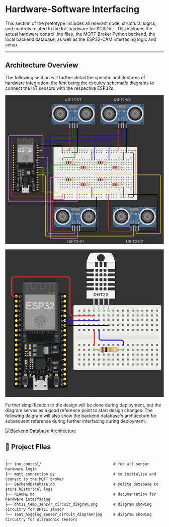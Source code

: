 # Hardware-Software Interfacing

This section of the prototype includes all relevant code, structural logics, and controls related to the IoT hardware for SCADA-i. This includes the actual hardware control .ino files, the MQTT Broker Python backend, the local backend database, as well as the ESP32-CAM interfacing logic and setup.

---

## Architecture Overview
The following section will further detail the specific architectures of hardware integration: the first being the circuitry schematic diagrams to connect the IoT sensors with the respective ESP32s. 

![Seat Hogging Sensor Circuit Connection](seat_hogging_sensor_circuit_diagram.jpg)

![DHT11 Temperature Sensor Circuit Connection](dht11_temp_sensor_circuit_diagram.png)

Further simplification to the design will be done during deployment, but the diagram serves as a good reference point to start design changes. The following daigram will also show the backend database's architecture for subsequent reference during further interfacing during deployment.

![Backend Database Architecture](backenddatabase_architecture.png)

## 📂 Project Files

```
.
├── ino_control/                                # for all sensor hardware logic
├── mqtt_connection.py                          # to initialise and connect to the MQTT broker
├── BackendDatabase.db                          # sqlite database to store historical logs
├── README.md                                   # documentation for hardware interfacing
├── dht11_temp_sensor_circuit_diagram.png       # diagram showing circuitry for DHT11 sensor
└── seat_hogging_sensor_circuit_diagram/jpg     # diagram showing circuitry for ultrasonic sensors
```

